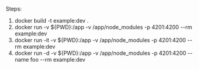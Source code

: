 Steps:
1) docker build -t example:dev .
2) docker run -v ${PWD}:/app -v /app/node_modules -p 4201:4200 --rm example:dev
3)  docker run -it -v ${PWD}:/app -v /app/node_modules -p 4201:4200 --rm example:dev
4) docker run -d -v ${PWD}:/app -v /app/node_modules -p 4201:4200 --name foo --rm example:dev